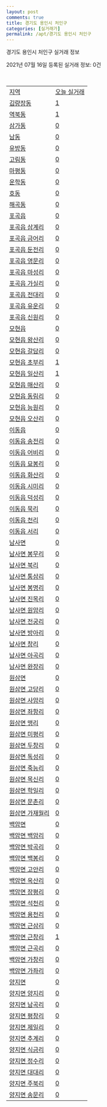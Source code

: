 ```yaml
---
layout: post
comments: true
title: 경기도 용인시 처인구
categories: [실거래가]
permalink: /apt/경기도 용인시 처인구
---
```


경기도 용인시 처인구 실거래 정보

2021년 07월 16일 등록된 실거래 정보: 0건

<script type="text/javascript">
  google.charts.load('current', {'packages':['corechart']});
  google.charts.setOnLoadCallback(drawChart);

  function drawChart() {
    var data = google.visualization.arrayToDataTable([['거래일', '매매', '전월세', '전매'], ['20-07', 136, 85, 41], ['20-08', 218, 126, 35], ['20-09', 241, 108, 14], ['20-10', 276, 106, 10], ['20-11', 269, 99, 18], ['20-12', 339, 129, 37], ['21-01', 308, 124, 21], ['21-02', 255, 136, 35], ['21-03', 286, 137, 42], ['21-04', 211, 108, 66], ['21-05', 182, 135, 46], ['21-06', 157, 84, 17], ['21-07', 35, 25, 1]]);

    var options = {
      title: '최근 1년간 유형별 거래량 추이',
      legend: { position: 'bottom' }
    };

    var chart = new google.visualization.LineChart(document.getElementById('columnchart_material'));
    chart.draw(data, (options));
  }
</script>

<div id="columnchart_material" style="width: 95%; margin-left: -35px"></div>
<br>
<table class="sortable">
  <tr>
    <td><a href="#">지역</a></td>
    <td><a href="#">오늘 실거래</a></td>
  </tr>

  
  <tr class="item">
    <td><a href="경기도 용인시 처인구 김량장동">김량장동</a></td>
    <td><a href="경기도 용인시 처인구 김량장동">1</a></td>
  </tr>
    

  <tr class="item">
    <td><a href="경기도 용인시 처인구 역북동">역북동</a></td>
    <td><a href="경기도 용인시 처인구 역북동">1</a></td>
  </tr>
    

  <tr class="item">
    <td><a href="경기도 용인시 처인구 삼가동">삼가동</a></td>
    <td><a href="경기도 용인시 처인구 삼가동">0</a></td>
  </tr>
    

  <tr class="item">
    <td><a href="경기도 용인시 처인구 남동">남동</a></td>
    <td><a href="경기도 용인시 처인구 남동">0</a></td>
  </tr>
    

  <tr class="item">
    <td><a href="경기도 용인시 처인구 유방동">유방동</a></td>
    <td><a href="경기도 용인시 처인구 유방동">0</a></td>
  </tr>
    

  <tr class="item">
    <td><a href="경기도 용인시 처인구 고림동">고림동</a></td>
    <td><a href="경기도 용인시 처인구 고림동">0</a></td>
  </tr>
    

  <tr class="item">
    <td><a href="경기도 용인시 처인구 마평동">마평동</a></td>
    <td><a href="경기도 용인시 처인구 마평동">0</a></td>
  </tr>
    

  <tr class="item">
    <td><a href="경기도 용인시 처인구 운학동">운학동</a></td>
    <td><a href="경기도 용인시 처인구 운학동">0</a></td>
  </tr>
    

  <tr class="item">
    <td><a href="경기도 용인시 처인구 호동">호동</a></td>
    <td><a href="경기도 용인시 처인구 호동">0</a></td>
  </tr>
    

  <tr class="item">
    <td><a href="경기도 용인시 처인구 해곡동">해곡동</a></td>
    <td><a href="경기도 용인시 처인구 해곡동">0</a></td>
  </tr>
    

  <tr class="item">
    <td><a href="경기도 용인시 처인구 포곡읍">포곡읍</a></td>
    <td><a href="경기도 용인시 처인구 포곡읍">0</a></td>
  </tr>
    

  <tr class="item">
    <td><a href="경기도 용인시 처인구 포곡읍 삼계리">포곡읍 삼계리</a></td>
    <td><a href="경기도 용인시 처인구 포곡읍 삼계리">0</a></td>
  </tr>
    

  <tr class="item">
    <td><a href="경기도 용인시 처인구 포곡읍 금어리">포곡읍 금어리</a></td>
    <td><a href="경기도 용인시 처인구 포곡읍 금어리">0</a></td>
  </tr>
    

  <tr class="item">
    <td><a href="경기도 용인시 처인구 포곡읍 둔전리">포곡읍 둔전리</a></td>
    <td><a href="경기도 용인시 처인구 포곡읍 둔전리">0</a></td>
  </tr>
    

  <tr class="item">
    <td><a href="경기도 용인시 처인구 포곡읍 영문리">포곡읍 영문리</a></td>
    <td><a href="경기도 용인시 처인구 포곡읍 영문리">0</a></td>
  </tr>
    

  <tr class="item">
    <td><a href="경기도 용인시 처인구 포곡읍 마성리">포곡읍 마성리</a></td>
    <td><a href="경기도 용인시 처인구 포곡읍 마성리">0</a></td>
  </tr>
    

  <tr class="item">
    <td><a href="경기도 용인시 처인구 포곡읍 가실리">포곡읍 가실리</a></td>
    <td><a href="경기도 용인시 처인구 포곡읍 가실리">0</a></td>
  </tr>
    

  <tr class="item">
    <td><a href="경기도 용인시 처인구 포곡읍 전대리">포곡읍 전대리</a></td>
    <td><a href="경기도 용인시 처인구 포곡읍 전대리">0</a></td>
  </tr>
    

  <tr class="item">
    <td><a href="경기도 용인시 처인구 포곡읍 유운리">포곡읍 유운리</a></td>
    <td><a href="경기도 용인시 처인구 포곡읍 유운리">0</a></td>
  </tr>
    

  <tr class="item">
    <td><a href="경기도 용인시 처인구 포곡읍 신원리">포곡읍 신원리</a></td>
    <td><a href="경기도 용인시 처인구 포곡읍 신원리">0</a></td>
  </tr>
    

  <tr class="item">
    <td><a href="경기도 용인시 처인구 모현읍">모현읍</a></td>
    <td><a href="경기도 용인시 처인구 모현읍">0</a></td>
  </tr>
    

  <tr class="item">
    <td><a href="경기도 용인시 처인구 모현읍 왕산리">모현읍 왕산리</a></td>
    <td><a href="경기도 용인시 처인구 모현읍 왕산리">0</a></td>
  </tr>
    

  <tr class="item">
    <td><a href="경기도 용인시 처인구 모현읍 갈담리">모현읍 갈담리</a></td>
    <td><a href="경기도 용인시 처인구 모현읍 갈담리">0</a></td>
  </tr>
    

  <tr class="item">
    <td><a href="경기도 용인시 처인구 모현읍 초부리">모현읍 초부리</a></td>
    <td><a href="경기도 용인시 처인구 모현읍 초부리">1</a></td>
  </tr>
    

  <tr class="item">
    <td><a href="경기도 용인시 처인구 모현읍 일산리">모현읍 일산리</a></td>
    <td><a href="경기도 용인시 처인구 모현읍 일산리">1</a></td>
  </tr>
    

  <tr class="item">
    <td><a href="경기도 용인시 처인구 모현읍 매산리">모현읍 매산리</a></td>
    <td><a href="경기도 용인시 처인구 모현읍 매산리">0</a></td>
  </tr>
    

  <tr class="item">
    <td><a href="경기도 용인시 처인구 모현읍 동림리">모현읍 동림리</a></td>
    <td><a href="경기도 용인시 처인구 모현읍 동림리">0</a></td>
  </tr>
    

  <tr class="item">
    <td><a href="경기도 용인시 처인구 모현읍 능원리">모현읍 능원리</a></td>
    <td><a href="경기도 용인시 처인구 모현읍 능원리">0</a></td>
  </tr>
    

  <tr class="item">
    <td><a href="경기도 용인시 처인구 모현읍 오산리">모현읍 오산리</a></td>
    <td><a href="경기도 용인시 처인구 모현읍 오산리">0</a></td>
  </tr>
    

  <tr class="item">
    <td><a href="경기도 용인시 처인구 이동읍">이동읍</a></td>
    <td><a href="경기도 용인시 처인구 이동읍">0</a></td>
  </tr>
    

  <tr class="item">
    <td><a href="경기도 용인시 처인구 이동읍 송전리">이동읍 송전리</a></td>
    <td><a href="경기도 용인시 처인구 이동읍 송전리">0</a></td>
  </tr>
    

  <tr class="item">
    <td><a href="경기도 용인시 처인구 이동읍 어비리">이동읍 어비리</a></td>
    <td><a href="경기도 용인시 처인구 이동읍 어비리">0</a></td>
  </tr>
    

  <tr class="item">
    <td><a href="경기도 용인시 처인구 이동읍 묘봉리">이동읍 묘봉리</a></td>
    <td><a href="경기도 용인시 처인구 이동읍 묘봉리">0</a></td>
  </tr>
    

  <tr class="item">
    <td><a href="경기도 용인시 처인구 이동읍 화산리">이동읍 화산리</a></td>
    <td><a href="경기도 용인시 처인구 이동읍 화산리">0</a></td>
  </tr>
    

  <tr class="item">
    <td><a href="경기도 용인시 처인구 이동읍 시미리">이동읍 시미리</a></td>
    <td><a href="경기도 용인시 처인구 이동읍 시미리">0</a></td>
  </tr>
    

  <tr class="item">
    <td><a href="경기도 용인시 처인구 이동읍 덕성리">이동읍 덕성리</a></td>
    <td><a href="경기도 용인시 처인구 이동읍 덕성리">0</a></td>
  </tr>
    

  <tr class="item">
    <td><a href="경기도 용인시 처인구 이동읍 묵리">이동읍 묵리</a></td>
    <td><a href="경기도 용인시 처인구 이동읍 묵리">0</a></td>
  </tr>
    

  <tr class="item">
    <td><a href="경기도 용인시 처인구 이동읍 천리">이동읍 천리</a></td>
    <td><a href="경기도 용인시 처인구 이동읍 천리">0</a></td>
  </tr>
    

  <tr class="item">
    <td><a href="경기도 용인시 처인구 이동읍 서리">이동읍 서리</a></td>
    <td><a href="경기도 용인시 처인구 이동읍 서리">0</a></td>
  </tr>
    

  <tr class="item">
    <td><a href="경기도 용인시 처인구 남사면">남사면</a></td>
    <td><a href="경기도 용인시 처인구 남사면">0</a></td>
  </tr>
    

  <tr class="item">
    <td><a href="경기도 용인시 처인구 남사면 봉무리">남사면 봉무리</a></td>
    <td><a href="경기도 용인시 처인구 남사면 봉무리">0</a></td>
  </tr>
    

  <tr class="item">
    <td><a href="경기도 용인시 처인구 남사면 북리">남사면 북리</a></td>
    <td><a href="경기도 용인시 처인구 남사면 북리">0</a></td>
  </tr>
    

  <tr class="item">
    <td><a href="경기도 용인시 처인구 남사면 통삼리">남사면 통삼리</a></td>
    <td><a href="경기도 용인시 처인구 남사면 통삼리">0</a></td>
  </tr>
    

  <tr class="item">
    <td><a href="경기도 용인시 처인구 남사면 봉명리">남사면 봉명리</a></td>
    <td><a href="경기도 용인시 처인구 남사면 봉명리">0</a></td>
  </tr>
    

  <tr class="item">
    <td><a href="경기도 용인시 처인구 남사면 진목리">남사면 진목리</a></td>
    <td><a href="경기도 용인시 처인구 남사면 진목리">0</a></td>
  </tr>
    

  <tr class="item">
    <td><a href="경기도 용인시 처인구 남사면 원암리">남사면 원암리</a></td>
    <td><a href="경기도 용인시 처인구 남사면 원암리">0</a></td>
  </tr>
    

  <tr class="item">
    <td><a href="경기도 용인시 처인구 남사면 전궁리">남사면 전궁리</a></td>
    <td><a href="경기도 용인시 처인구 남사면 전궁리">0</a></td>
  </tr>
    

  <tr class="item">
    <td><a href="경기도 용인시 처인구 남사면 방아리">남사면 방아리</a></td>
    <td><a href="경기도 용인시 처인구 남사면 방아리">0</a></td>
  </tr>
    

  <tr class="item">
    <td><a href="경기도 용인시 처인구 남사면 창리">남사면 창리</a></td>
    <td><a href="경기도 용인시 처인구 남사면 창리">0</a></td>
  </tr>
    

  <tr class="item">
    <td><a href="경기도 용인시 처인구 남사면 아곡리">남사면 아곡리</a></td>
    <td><a href="경기도 용인시 처인구 남사면 아곡리">0</a></td>
  </tr>
    

  <tr class="item">
    <td><a href="경기도 용인시 처인구 남사면 완장리">남사면 완장리</a></td>
    <td><a href="경기도 용인시 처인구 남사면 완장리">0</a></td>
  </tr>
    

  <tr class="item">
    <td><a href="경기도 용인시 처인구 원삼면">원삼면</a></td>
    <td><a href="경기도 용인시 처인구 원삼면">0</a></td>
  </tr>
    

  <tr class="item">
    <td><a href="경기도 용인시 처인구 원삼면 고당리">원삼면 고당리</a></td>
    <td><a href="경기도 용인시 처인구 원삼면 고당리">0</a></td>
  </tr>
    

  <tr class="item">
    <td><a href="경기도 용인시 처인구 원삼면 사암리">원삼면 사암리</a></td>
    <td><a href="경기도 용인시 처인구 원삼면 사암리">0</a></td>
  </tr>
    

  <tr class="item">
    <td><a href="경기도 용인시 처인구 원삼면 좌항리">원삼면 좌항리</a></td>
    <td><a href="경기도 용인시 처인구 원삼면 좌항리">0</a></td>
  </tr>
    

  <tr class="item">
    <td><a href="경기도 용인시 처인구 원삼면 맹리">원삼면 맹리</a></td>
    <td><a href="경기도 용인시 처인구 원삼면 맹리">0</a></td>
  </tr>
    

  <tr class="item">
    <td><a href="경기도 용인시 처인구 원삼면 미평리">원삼면 미평리</a></td>
    <td><a href="경기도 용인시 처인구 원삼면 미평리">0</a></td>
  </tr>
    

  <tr class="item">
    <td><a href="경기도 용인시 처인구 원삼면 두창리">원삼면 두창리</a></td>
    <td><a href="경기도 용인시 처인구 원삼면 두창리">0</a></td>
  </tr>
    

  <tr class="item">
    <td><a href="경기도 용인시 처인구 원삼면 독성리">원삼면 독성리</a></td>
    <td><a href="경기도 용인시 처인구 원삼면 독성리">0</a></td>
  </tr>
    

  <tr class="item">
    <td><a href="경기도 용인시 처인구 원삼면 죽능리">원삼면 죽능리</a></td>
    <td><a href="경기도 용인시 처인구 원삼면 죽능리">0</a></td>
  </tr>
    

  <tr class="item">
    <td><a href="경기도 용인시 처인구 원삼면 목신리">원삼면 목신리</a></td>
    <td><a href="경기도 용인시 처인구 원삼면 목신리">0</a></td>
  </tr>
    

  <tr class="item">
    <td><a href="경기도 용인시 처인구 원삼면 학일리">원삼면 학일리</a></td>
    <td><a href="경기도 용인시 처인구 원삼면 학일리">0</a></td>
  </tr>
    

  <tr class="item">
    <td><a href="경기도 용인시 처인구 원삼면 문촌리">원삼면 문촌리</a></td>
    <td><a href="경기도 용인시 처인구 원삼면 문촌리">0</a></td>
  </tr>
    

  <tr class="item">
    <td><a href="경기도 용인시 처인구 원삼면 가재월리">원삼면 가재월리</a></td>
    <td><a href="경기도 용인시 처인구 원삼면 가재월리">0</a></td>
  </tr>
    

  <tr class="item">
    <td><a href="경기도 용인시 처인구 백암면">백암면</a></td>
    <td><a href="경기도 용인시 처인구 백암면">0</a></td>
  </tr>
    

  <tr class="item">
    <td><a href="경기도 용인시 처인구 백암면 백암리">백암면 백암리</a></td>
    <td><a href="경기도 용인시 처인구 백암면 백암리">0</a></td>
  </tr>
    

  <tr class="item">
    <td><a href="경기도 용인시 처인구 백암면 박곡리">백암면 박곡리</a></td>
    <td><a href="경기도 용인시 처인구 백암면 박곡리">0</a></td>
  </tr>
    

  <tr class="item">
    <td><a href="경기도 용인시 처인구 백암면 백봉리">백암면 백봉리</a></td>
    <td><a href="경기도 용인시 처인구 백암면 백봉리">0</a></td>
  </tr>
    

  <tr class="item">
    <td><a href="경기도 용인시 처인구 백암면 고안리">백암면 고안리</a></td>
    <td><a href="경기도 용인시 처인구 백암면 고안리">0</a></td>
  </tr>
    

  <tr class="item">
    <td><a href="경기도 용인시 처인구 백암면 옥산리">백암면 옥산리</a></td>
    <td><a href="경기도 용인시 처인구 백암면 옥산리">0</a></td>
  </tr>
    

  <tr class="item">
    <td><a href="경기도 용인시 처인구 백암면 장평리">백암면 장평리</a></td>
    <td><a href="경기도 용인시 처인구 백암면 장평리">0</a></td>
  </tr>
    

  <tr class="item">
    <td><a href="경기도 용인시 처인구 백암면 석천리">백암면 석천리</a></td>
    <td><a href="경기도 용인시 처인구 백암면 석천리">0</a></td>
  </tr>
    

  <tr class="item">
    <td><a href="경기도 용인시 처인구 백암면 용천리">백암면 용천리</a></td>
    <td><a href="경기도 용인시 처인구 백암면 용천리">0</a></td>
  </tr>
    

  <tr class="item">
    <td><a href="경기도 용인시 처인구 백암면 근삼리">백암면 근삼리</a></td>
    <td><a href="경기도 용인시 처인구 백암면 근삼리">0</a></td>
  </tr>
    

  <tr class="item">
    <td><a href="경기도 용인시 처인구 백암면 근창리">백암면 근창리</a></td>
    <td><a href="경기도 용인시 처인구 백암면 근창리">1</a></td>
  </tr>
    

  <tr class="item">
    <td><a href="경기도 용인시 처인구 백암면 근곡리">백암면 근곡리</a></td>
    <td><a href="경기도 용인시 처인구 백암면 근곡리">0</a></td>
  </tr>
    

  <tr class="item">
    <td><a href="경기도 용인시 처인구 백암면 가창리">백암면 가창리</a></td>
    <td><a href="경기도 용인시 처인구 백암면 가창리">0</a></td>
  </tr>
    

  <tr class="item">
    <td><a href="경기도 용인시 처인구 백암면 가좌리">백암면 가좌리</a></td>
    <td><a href="경기도 용인시 처인구 백암면 가좌리">0</a></td>
  </tr>
    

  <tr class="item">
    <td><a href="경기도 용인시 처인구 양지면">양지면</a></td>
    <td><a href="경기도 용인시 처인구 양지면">0</a></td>
  </tr>
    

  <tr class="item">
    <td><a href="경기도 용인시 처인구 양지면 양지리">양지면 양지리</a></td>
    <td><a href="경기도 용인시 처인구 양지면 양지리">0</a></td>
  </tr>
    

  <tr class="item">
    <td><a href="경기도 용인시 처인구 양지면 남곡리">양지면 남곡리</a></td>
    <td><a href="경기도 용인시 처인구 양지면 남곡리">0</a></td>
  </tr>
    

  <tr class="item">
    <td><a href="경기도 용인시 처인구 양지면 평창리">양지면 평창리</a></td>
    <td><a href="경기도 용인시 처인구 양지면 평창리">0</a></td>
  </tr>
    

  <tr class="item">
    <td><a href="경기도 용인시 처인구 양지면 제일리">양지면 제일리</a></td>
    <td><a href="경기도 용인시 처인구 양지면 제일리">0</a></td>
  </tr>
    

  <tr class="item">
    <td><a href="경기도 용인시 처인구 양지면 추계리">양지면 추계리</a></td>
    <td><a href="경기도 용인시 처인구 양지면 추계리">0</a></td>
  </tr>
    

  <tr class="item">
    <td><a href="경기도 용인시 처인구 양지면 식금리">양지면 식금리</a></td>
    <td><a href="경기도 용인시 처인구 양지면 식금리">0</a></td>
  </tr>
    

  <tr class="item">
    <td><a href="경기도 용인시 처인구 양지면 정수리">양지면 정수리</a></td>
    <td><a href="경기도 용인시 처인구 양지면 정수리">0</a></td>
  </tr>
    

  <tr class="item">
    <td><a href="경기도 용인시 처인구 양지면 대대리">양지면 대대리</a></td>
    <td><a href="경기도 용인시 처인구 양지면 대대리">0</a></td>
  </tr>
    

  <tr class="item">
    <td><a href="경기도 용인시 처인구 양지면 주북리">양지면 주북리</a></td>
    <td><a href="경기도 용인시 처인구 양지면 주북리">0</a></td>
  </tr>
    

  <tr class="item">
    <td><a href="경기도 용인시 처인구 양지면 송문리">양지면 송문리</a></td>
    <td><a href="경기도 용인시 처인구 양지면 송문리">0</a></td>
  </tr>
    


</table>


    